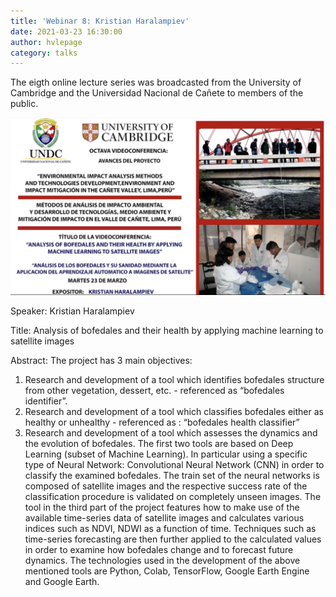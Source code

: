 ```yaml
---
title: 'Webinar 8: Kristian Haralampiev'
date: 2021-03-23 16:30:00 
author: hvlepage
category: talks
---
```


The eigth online lecture series was broadcasted from the University of Cambridge and the Universidad Nacional de Cañete to members of the public. 

[![Online Webinar](/assets/posts/20210323-webinar.png)](#)


Speaker: Kristian Haralampiev

Title: Analysis of bofedales and their health by applying machine learning to satellite images

Abstract: 
The project has 3 main objectives:
1. Research and development of a tool which identifies bofedales structure from other vegetation, dessert, etc. - referenced as “bofedales identifier”.
2. Research and development of a tool which classifies bofedales either as healthy or unhealthy - referenced as : “bofedales health classifier”
3. Research and development of a tool which assesses the dynamics and the evolution of bofedales.
The first two tools are based on Deep Learning (subset of Machine Learning). In particular using a specific type of Neural Network: Convolutional Neural Network (CNN) in order to classify the examined bofedales. The train set of the neural networks is composed of satellite images and the respective success rate of the classification procedure is validated on completely unseen images. 
The tool in the third part of the project features how to make use of the available time-series data of satellite images and calculates various indices such as NDVI, NDWI as a function of time. Techniques such as time-series forecasting are then further applied to the calculated values in order to examine how bofedales change and to forecast future dynamics. 
The technologies used in the development of the above mentioned tools are Python, Colab, TensorFlow, Google Earth Engine and Google Earth.